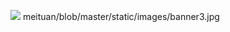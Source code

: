 ![](https://github.com/pengtaoqi/ImageCache/raw/meituan/blob/master/static/images/banner3.jpg) meituan/blob/master/static/images/banner3.jpg 






